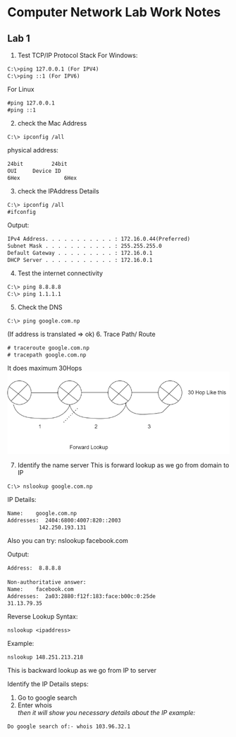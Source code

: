 # Computer Network Lab Work Notes
## Lab 1
1. Test TCP/IP Protocol Stack
For Windows:
```
C:\>ping 127.0.0.1 (For IPV4)
C:\>ping ::1 (For IPV6)
```

For Linux
```
#ping 127.0.0.1
#ping ::1
```

2. check the Mac Address
```
C:\> ipconfig /all
```
			
physical address:
```
24bit		  24bit
OUI		Device ID
6Hex	    	  6Hex
```


3. check the IPAddress Details
```
C:\> ipconfig /all
#ifconfig
```
Output:
```
IPv4 Address. . . . . . . . . . . : 172.16.0.44(Preferred)
Subnet Mask . . . . . . . . . . . : 255.255.255.0  
Default Gateway . . . . . . . . . : 172.16.0.1          
DHCP Server . . . . . . . . . . . : 172.16.0.1 
```

4. Test the internet connectivity
```
C:\> ping 8.8.8.8
C:\> ping 1.1.1.1
```

5. Check the DNS
```
C:\> ping google.com.np
```
(If address is translated => ok)
6. Trace Path/ Route
```C:\>tracert google.com.np
# traceroute google.com.np
# tracepath google.com.np
```
It does maximum 30Hops
![Forward Lookup Diagram](/Diagram/fowardhop.png)

7. Identify the name server
This is forward lookup as we go from domain to IP
```
C:\> nslookup google.com.np
```
IP Details:
```Non-authoritative answer:
Name:    google.com.np
Addresses:  2404:6800:4007:820::2003
          142.250.193.131
```     

Also
you can try: nslookup facebook.com

Output:
```Server:  dns.google
Address:  8.8.8.8 

Non-authoritative answer:
Name:    facebook.com
Addresses:  2a03:2880:f12f:183:face:b00c:0:25de
31.13.79.35
```

Reverse Lookup
Syntax:
```
nslookup <ipaddress>
```
Example:
```
nslookup 148.251.213.218
```
This is backward lookup as we go from IP to server

Identify the IP Details
steps:
1. Go to google search 
2. Enter whois <address>
then it will show you necessary details about the IP
example:
```	
Do google search of:- whois 103.96.32.1
```
